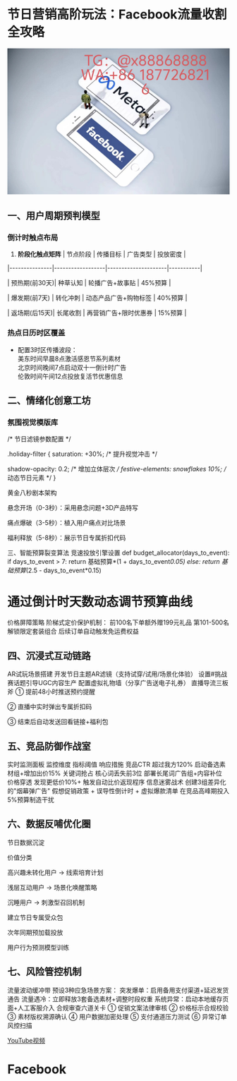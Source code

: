 # 节日营销高阶玩法：Facebook流量收割全攻略
![替代文字](93a3c1560684534eb17a3aac0182183.jpg)
## 一、用户周期预判模型
### 倒计时触点布局
1. **阶段化触点矩阵**
| 节点阶段      | 传播目标         | 广告类型            | 投放密度  |

|---------------|------------------|---------------------|-----------|

| 预热期(前30天)| 种草认知         | 轮播广告+故事贴     | 45%预算   |

| 爆发期(前7天) | 转化冲刺         | 动态产品广告+购物标签 | 40%预算   |

| 返场期(后15天)| 长尾收割         | 再营销广告+限时优惠券 | 15%预算   |

### 热点日历时区覆盖
- 配置3时区传播波段：  
  美东时间早晨8点激活感恩节系列素材  
  北京时间晚间7点启动双十一倒计时广告  
  伦敦时间午间12点投放复活节优惠信息
## 二、情绪化创意工坊
### 氛围视觉模版库

/* 节日滤镜参数配置 */

.holiday-filter {
  saturation: +30%; /* 提升视觉冲击 */
  
  shadow-opacity: 0.2; /* 增加立体层次 */
  festive-elements: snowflakes 10%; /* 动态节日元素 */
  }

黄金八秒剧本架构

悬念开场（0-3秒）：采用悬念问题+3D产品特写

痛点爆破（3-5秒）：植入用户痛点对比场景

福利释放（5-8秒）：展示节日专属折扣代码

三、智能预算裂变算法
竞速投放引擎设置
<PYTHON>
def budget_allocator(days_to_event):
    if days_to_event > 7:
        return 基础预算*(1 + days_to_event*0.05)
    else:
        return 基础预算*(2.5 - days_to_event*0.15)
# 通过倒计时天数动态调节预算曲线
价格屏障策略
阶梯式定价保护机制：
前100名下单额外赠199元礼品
第101-500名解锁限定套装组合
后续订单自动触发免运费权益

四、沉浸式互动链路
---
AR试玩场景搭建
开发节日主题AR滤镜（支持试穿/试用/场景化体验）
设置#挑战赛话题引导UGC内容生产
配置虚拟礼物墙（分享广告送电子礼券）
直播导流三板斧
① 提前48小时推送预约提醒

② 直播中实时弹出专属折扣码

③ 结束后自动发送回看链接+福利包

五、竞品防御作战室
---
实时监测面板
监控维度	指标阈值	响应措施
竞品CTR	超过我方120%	启动备选素材组+增加出价15%
关键词抢占	核心词丢失前3位	部署长尾词广告组+内容补位
价格穿透	发现更低价10%+	触发自动比价返现程序
信息迷雾战术
创建3组差异化的"烟幕弹广告"
假想促销政策 + 误导性倒计时 + 虚拟爆款清单
在竞品高峰期投入5%预算制造干扰

六、数据反哺优化圈
---
节日数据沉淀

价值分类

高兴趣未转化用户 → 线索培育计划

浅层互动用户 → 场景化唤醒策略

沉睡用户 → 刺激型召回机制

建立节日专属受众包

次年同期预加载投放

用户行为预测模型训练

七、风险管控机制
---
流量波动缓冲带
预设3种应急场景方案：
突发爆单：启用备用支付渠道+延迟发货通告
流量遇冷：立即释放3套备选素材+调整时段权重
系统异常：启动本地缓存页面+人工客服介入
合规审查六道关卡
① 促销文案法律审核
② 价格标示合规校验
③ 素材版权溯源确认
④ 用户数据加密处理
⑤ 支付通道压力测试
⑥ 异常订单风控扫描

[YouTube视频](https://youtube.com/shorts/AngmQTpqki8?feature=share)

# Facebook
